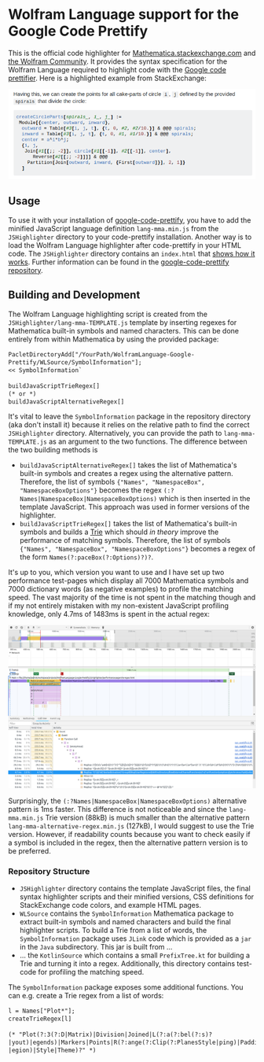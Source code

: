# Wolfram Language support for the Google Code Prettify
 
This is the official code highlighter for [Mathematica.stackexchange.com](http://mathematica.stackexchange.com/)
and [the Wolfram Community](http://community.wolfram.com). It provides the syntax specification
for the Wolfram Language required to highlight code with the [Google code prettifier](https://github.com/google/code-prettify). Here is a highlighted example from StackExchange:

![Sample Image](sample.png)

## Usage

To use it with your installation of [google-code-prettify](https://github.com/google/code-prettify), you have to add the minified JavaScript language definition `lang-mma.min.js` from the `JSHighlighter` directory to your code-prettify installation.
Another way is to load the Wolfram Language highlighter after code-prettify in your HTML code.
The `JSHighlighter` directory contains an `index.html` that [shows how it works](JSHighlighter/index.html).
Further information can be found in the [google-code-prettify repository](https://github.com/google/code-prettify).

## Building and Development

The Wolfram Language highlighting script is created from the `JSHighlighter/lang-mma-TEMPLATE.js` template by inserting
regexes for Mathematica built-in symbols and named characters.
This can be done entirely from within Mathematica by using the provided package:

```mma
PacletDirectoryAdd["/YourPath/WolframLanguage-Google-Prettify/WLSource/SymbolInformation"];
<< SymbolInformation`

buildJavaScriptTrieRegex[]
(* or *)
buildJavaScriptAlternativeRegex[]
```

It's vital to leave the `SymbolInformation` package in the repository directory (aka don't install it) because it relies
on the relative path to find the correct `JSHighlighter` directory. Alternatively, you can provide the path to
`lang-mma-TEMPLATE.js` as an argument to the two functions. The difference between the two building methods is

- `buildJavaScriptAlternativeRegex[]` takes the list of Mathematica's built-in symbols and creates a regex using the alternative pattern. Therefore, the list of symbols `{"Names", "NamespaceBox", "NamespaceBoxOptions"}` becomes the regex 
`(:?Names|NamespaceBox|NamespaceBoxOptions)` which is then inserted in the template JavaScript. This approach was used in former versions of the highlighter.
- `buildJavaScriptTrieRegex[]` takes the list of Mathematica's built-in symbols and builds a 
[Trie](https://en.wikipedia.org/wiki/Trie) which should *in theory* improve the performance of matching symbols. Therefore, the list of symbols `{"Names", "NamespaceBox", "NamespaceBoxOptions"}` becomes a regex of the form `Names(?:paceBox(?:Options)?)?`.

It's up to you, which version you want to use and I have set up two performance test-pages which display all 7000 Mathematica
symbols and 7000 dictionary words (as negative examples) to profile the matching speed.
The vast majority of the time is not spent in the matching though and if my not entirely mistaken with my non-existent JavaScript
profiling knowledge, only 4.7ms of 1483ms is spent in the actual regex:

[![Profiling](profiling.png)](profiling.png)

Surprisingly, the `(:?Names|NamespaceBox|NamespaceBoxOptions)` alternative pattern is 1ms faster.
This difference is not noticeable and since the `lang-mma.min.js` Trie version (88kB) is much smaller than the alternative pattern
`lang-mma-alternative-regex.min.js` (127kB), I would suggest to use the Trie version. However, if readability counts because
you want to check easily if a symbol is included in the regex, then the alternative pattern version is to be preferred.

### Repository Structure

- `JSHighlighter` directory contains the template JavaScript files, the final syntax highlighter scripts and their minified versions, CSS definitions for StackExchange code colors, and example HTML pages.
- `WLSource` contains the `SymbolInformation` Mathematica package to extract built-in symbols and named characters and build the final highlighter scripts. To build a Trie from a list of words, the `SymbolInformation` package uses `JLink` code which is provided as a `jar` in the `Java` subdirectory. This jar is built from ...
- ... the `KotlinSource` which contains a small `PrefixTree.kt` for building a Trie and turning it into a regex. Additionally,
this directory contains test-code for profiling the matching speed.

The `SymbolInformation` package exposes some additional functions.
You can e.g. create a Trie regex from a list of words:

```mma
l = Names["Plot*"];
createTrieRegex[l]

(* "Plot(?:3(?:D|Matrix)|Division|Joined|L(?:a(?:bel(?:s)?|yout)|egends)|Markers|Points|R(?:ange(?:Clip(?:PlanesStyle|ping)|Padding)?|egion)|Style|Theme)?" *)
```